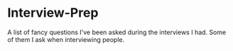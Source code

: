 # Interview-Prep
A list of fancy questions I've been asked during the interviews I had. Some of them I ask when interviewing people.
